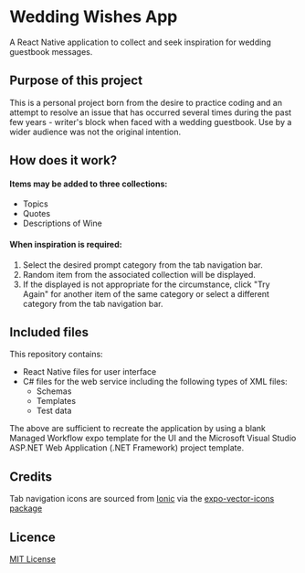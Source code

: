 # Wedding Wishes App
A React Native application to collect and seek inspiration for wedding guestbook messages.

## Purpose of this project
This is a personal project born from the desire to practice coding and an attempt to resolve an issue that has occurred several times during the past few years - writer's block when faced with a wedding guestbook. Use by a wider audience was not the original intention.

## How does it work?
#### Items may be added to three collections:
- Topics
- Quotes
- Descriptions of Wine

#### When inspiration is required:
1. Select the desired prompt category from the tab navigation bar.
2. Random item from the associated collection will be displayed.
3. If the displayed is not appropriate for the circumstance, click "Try Again" for another item of the same category or select a different category from the tab navigation bar.

## Included files
This repository contains:
- React Native files for user interface
- C# files for the web service
  including the following types of XML files:
  - Schemas
  - Templates
  - Test data

The above are sufficient to recreate the application by using a blank Managed Workflow expo template for the UI and the Microsoft Visual Studio ASP.NET Web Application (.NET Framework) project template.

## Credits
Tab navigation icons are sourced from [Ionic](https://ionic.io) via the [expo-vector-icons package](https://github.com/expo/vector-icons)

## Licence
[MIT License](https://github.com/einajade-forest/wedding-wishes-app/blob/d142ca1766fa4972e1ce3b03679d002ddde9847a/LICENSE)
